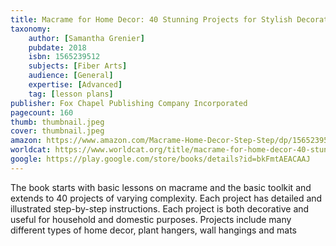 ```yaml
---
title: Macrame for Home Decor: 40 Stunning Projects for Stylish Decorating
taxonomy:
	author: [Samantha Grenier]
	pubdate: 2018
	isbn: 1565239512
	subjects: [Fiber Arts]
	audience: [General]
	expertise: [Advanced]
	tag: [lesson plans]
publisher: Fox Chapel Publishing Company Incorporated
pagecount: 160
thumb: thumbnail.jpeg
cover: thumbnail.jpeg
amazon: https://www.amazon.com/Macrame-Home-Decor-Step-Step/dp/1565239512/ref=sr_1_1?keywords=Macram%C3%A9+for+home+decor+%3A+40+stunning+projects+for+stylish+decorating&qid=1570112480&s=gateway&sr=8-1
worldcat: https://www.worldcat.org/title/macrame-for-home-decor-40-stunning-projects-for-stylish-decorating/oclc/1036786995&referer=brief_results
google: https://play.google.com/store/books/details?id=bkFmtAEACAAJ
---
```

The book starts with basic lessons on macrame and the basic toolkit and extends to 40 projects of varying complexity. Each project has detailed and illustrated step-by-step instructions. Each project is both decorative and useful for household and domestic purposes. Projects include many different types of home decor, plant hangers, wall hangings and mats